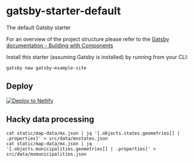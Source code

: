 # gatsby-starter-default
The default Gatsby starter

For an overview of the project structure please refer to the [Gatsby documentation - Building with Components](https://www.gatsbyjs.org/docs/building-with-components/)

Install this starter (assuming Gatsby is installed) by running from your CLI:
```
gatsby new gatsby-example-site
```

## Deploy

[![Deploy to Netlify](https://www.netlify.com/img/deploy/button.svg)](https://app.netlify.com/start/deploy?repository=https://github.com/gatsbyjs/gatsby-starter-default)

## Hacky data processing

```
cat static/map-data/mx.json | jq '[.objects.states.geometries[] | .properties]' > src/data/mxstates.json
cat static/map-data/mx.json | jq '[.objects.municipalities.geometries[] | .properties]' > src/data/mxmunicipalities.json
```
